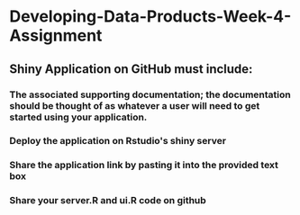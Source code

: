 # Developing-Data-Products-Week-4-Assignment

## Shiny Application on GitHub must include:

### The associated supporting documentation; the documentation should be thought of as whatever a user will need to get started using your application.

### Deploy the application on Rstudio's shiny server

### Share the application link by pasting it into the provided text box

### Share your server.R and ui.R code on github
